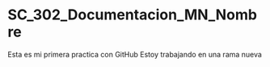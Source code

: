 # SC_302_Documentacion_MN_Nombre
Esta es mi primera practica con GitHub
Estoy trabajando en una rama nueva
